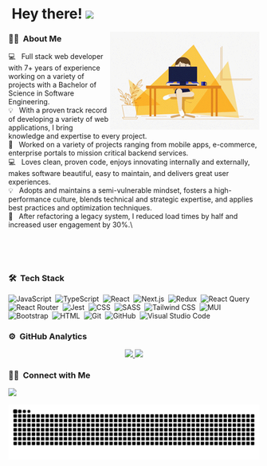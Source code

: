 # &nbsp;Hey there! <img src="https://raw.githubusercontent.com/MartinHeinz/MartinHeinz/master/wave.gif" height="21">

<img alt="Night Coding" src="/hello-github-large.gif" align="right"/>

### 👩‍💻 &nbsp;About Me


💻 &nbsp; Full stack web developer with 7+ years of experience working on a variety of projects with a Bachelor of Science in Software Engineering. \
💡 &nbsp; With a proven track record of developing a variety of web applications, I bring knowledge and expertise to every project.\
🌱 &nbsp; Worked on a variety of projects ranging from mobile apps, e-commerce, enterprise portals to mission critical backend services.\
💻 &nbsp; Loves clean, proven code, enjoys innovating internally and externally, makes software beautiful, easy to maintain, and delivers great user experiences. \
💡 &nbsp; Adopts and maintains a semi-vulnerable mindset, fosters a high-performance culture, blends technical and strategic expertise, and applies best practices and optimization techniques. \
🌱 &nbsp; After refactoring a legacy system, I reduced load times by half and increased user engagement by 30%.\

<br/>
<br/>
<br/>

### 🛠 &nbsp;Tech Stack


![JavaScript](https://img.shields.io/badge/-JavaScript-05122A?style=for-the-badge&logo=javascript)&nbsp;
![TypeScript](https://img.shields.io/badge/-TypeScript-05122A?style=for-the-badge&logo=typescript)&nbsp;
![React](https://img.shields.io/badge/-React-05122A?style=for-the-badge&logo=react)&nbsp;
![Next.js](https://img.shields.io/badge/-Next.js-05122A?style=for-the-badge&logo=next.js)&nbsp;
![Redux](https://img.shields.io/badge/-Redux-05122A?style=for-the-badge&logo=redux&logoColor=764ABC)&nbsp;
![React Query](https://img.shields.io/badge/-ReactQuery-05122A?style=for-the-badge&logo=reactQuery&logoColor=FF4154)&nbsp;
![React Router](https://img.shields.io/badge/-ReactRouter-05122A?style=for-the-badge&logo=reactRouter&logoColor=FF4154)&nbsp;
![Jest](https://img.shields.io/badge/-Jest-05122A?style=for-the-badge&logo=jest&logoColor=C21325)&nbsp;
![CSS](https://img.shields.io/badge/-CSS-05122A?style=for-the-badge&logo=CSS3&logoColor=1572B6)&nbsp;
![SASS](https://img.shields.io/badge/-SASS-05122A?style=for-the-badge&logo=sass&logoColor=CC6699)&nbsp;
![Tailwind CSS](https://img.shields.io/badge/-TailwindCSS-05122A?style=for-the-badge&logo=tailwindCSS&logoColor=06B6D4)&nbsp;
![MUI](https://img.shields.io/badge/-MUI-05122A?style=for-the-badge&logo=mui&logoColor=007FFF)&nbsp;
![Bootstrap](https://img.shields.io/badge/-Bootstrap-05122A?style=for-the-badge&logo=bootstrap&logoColor=563D7C)&nbsp;
![HTML](https://img.shields.io/badge/-HTML-05122A?style=for-the-badge&logo=HTML5)&nbsp;
![Git](https://img.shields.io/badge/-Git-05122A?style=for-the-badge&logo=git)&nbsp;
![GitHub](https://img.shields.io/badge/-GitHub-05122A?style=for-the-badge&logo=github)&nbsp;
![Visual Studio Code](https://img.shields.io/badge/-Visual%20Studio%20Code-05122A?style=for-the-badge&logo=visual-studio-code&logoColor=007ACC)&nbsp;


### ⚙️ &nbsp;GitHub Analytics

<p align="center">
<a href="https://github.com/AVS1508">
  <img height="180em" src="https://github-readme-stats-eight-theta.vercel.app/api?username=dragonsea0927&show_icons=true&theme=algolia&include_all_commits=true&count_private=true"/>
  <img height="180em" src="https://github-readme-stats-eight-theta.vercel.app/api/top-langs/?username=dragonsea0927&layout=compact&langs_count=8&theme=algolia"/>
</a>
</p>

### 🤝🏻 &nbsp;Connect with Me

<p align="left">
<a href="mailto:z.dragonsea145@gmail.com"><img src="https://img.shields.io/badge/-Gmail-D14836?style=flat&logo=Gmail&logoColor=white"/></a>
</p>

![snake gif](https://github.com/igdev116/igdev116/blob/output/github-contribution-grid-snake.svg)
